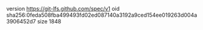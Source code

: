 version https://git-lfs.github.com/spec/v1
oid sha256:0feda508fba499493fd02ed087140a3192a9ced154ee019263d004a3906452d7
size 1848
